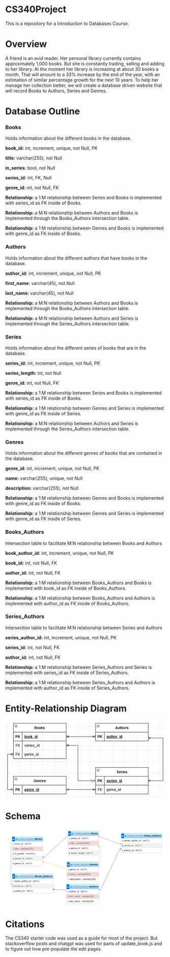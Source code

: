 # CS340Project
This is a repository for a Introduction to Databases Course. 

#  Overview

A friend is an avid reader. Her personal library currently contains approximately 1,000 books. But she is constantly trading, selling and adding to her library. At the moment her library is increasing at about 30 books a month. That will amount to a 33% increase by the end of the year, with an estimation of similar percentage growth for the next 10 years. To help her manage her collection better, we will create a database driven website that will record Books to Authors, Series and Genres.

#  Database Outline

###  Books

Holds information about the different books in the database.

**book_id:** int, increment, unique, not Null, PK

**title:** varchar(255), not Null

**in_series:** bool, not Null

**series_id:** int, FK, Null

**genre_id:** int, not Null, FK

**Relationship:** a 1:M relationship between Series and Books is implemented with series_id as FK inside of Books. 

**Relationship:** a M:N relationship between Authors and Books is implemented through the Books_Authors intersection table.

**Relationship:** a 1:M relationship between Genres and Books is implemented with genre_id as FK inside of Books. 


### Authors

Holds information about the different authors that have books in the database.

**author_id:** int, increment, unique, not Null, PK

**first_name:** varchar(45), not Null

**last_name:** varchar(45), not Null

**Relationship:** a M:N relationship between Authors and Books is implemented through the Books_Authors intersection table.

**Relationship:** a M:N relationship between Authors and Series is implemented through the Series_Authors intersection table.



### Series

Holds information about the different series of books that are in the database.

**series_id:** int, increment, unique, not Null, PK

**series_length:** int, not Null

**genre_id:** int, not Null, FK

**Relationship:** a 1:M relationship between Series and Books is implemented with series_id as FK inside of Books. 

**Relationship:** a 1:M relationship between Genres and Series is implemented with genre_id as FK inside of Series. 

**Relationship:** a M:N relationship between Authors and Series is implemented through the Series_Authors intersection table.



### Genres
Holds information about the different genres of books that are contained in the database.

**genre_id:** int, increment, unique, not Null, PK

**name:** varchar(255), unique, not Null

**description:** varchar(255), not Null

**Relationship:** a 1:M relationship between Genres and Books is implemented with genre_id as FK inside of Books. 

**Relationship:** a 1:M relationship between Genres and Series is implemented with genre_id as FK inside of Series. 



### Books_Authors
Intersection table to facilitate M:N relationship between Books and Authors

**book_author_id:** int, increment, unique, not Null, PK

**book_id:** int, not Null, FK

**author_id:** int, not Null, FK

**Relationship:** a 1:M relationship between Books_Authors and Books is implemented with book_id as FK inside of Books_Authors. 

**Relationship:** a 1:M relationship between Books_Authors and Authors is implemented with author_id as FK inside of Books_Authors. 



### Series_Authors
Intersection table to facilitate M:N relationship between Series and Authors

**series_author_id:** int, increment, unique, not Null, PK

**series_id:** int, not Null, FK

**author_id:** int, not Null, FK

**Relationship:** a 1:M relationship between Series_Authors and Series is implemented with series_id as FK inside of Series_Authors. 

**Relationship:** a 1:M relationship between Series_Authors and Authors is implemented with author_id as FK inside of Series_Authors. 


# Entity-Relationship Diagram

![EntityDiagram](./from_flip/public/images/erd.jpeg)

# Schema
![SchemaDiagram](./from_flip/public/images/schema.jpeg)

# Citations
The CS340 starter code was used as a guide for most of the project. But stackoverflow posts and chatgpt was used for parts of update_book.js and to figure out how pre-populate the edit pages.
